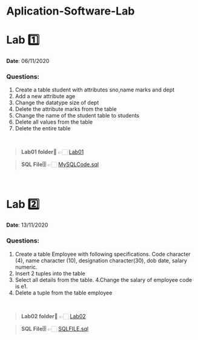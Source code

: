 # Aplication-Software-Lab

# Lab 1️⃣
<b> Date</b>: 06/11/2020

### Questions:
1. Create a table student with attributes sno,name marks and dept
2. Add a new attribute age
3. Change the datatype size of dept
4. Delete the attribute marks from the table
5. Change the name of the student table to students
6. Delete all values from the table
7. Delete the entire table

<br>

><b>Lab01 folder📁</b> 👉🏻  [Lab01](Lab01)

><b>SQL File🗄</b> 👉🏻  [MySQLCode.sql](./Lab01/mySQLCode.sql)

<br>

# Lab 2️⃣
<b> Date</b>: 13/11/2020

### Questions:
1. Create a table Employee with following specifications. Code character (4), name character (10), designation character(30), dob date, salary numeric.
2. Insert 2 tuples into the table
3. Select all details from the table.
4.Change the salary of employee code is e1.
5. Delete a tuple from the table employee

<br>

><b>Lab02 folder📁</b> 👉🏻  [Lab02](Lab02)

><b>SQL File🗄</b> 👉🏻  [SQLFILE.sql](./Lab02/13NOV2020-CHN18CS061.sql)
